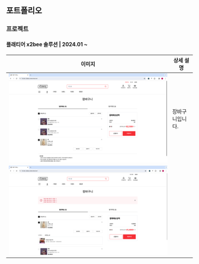 ## 포트폴리오

### 프로젝트

#### 플래티어 x2bee 솔루션 | 2024.01 ~ 

| 이미지                                     | 상세 설명    |
|-----------------------------------------|----------|
|  ![장바구니](./project-01/01_장바구니_PC_01.png) | 장바구니입니다. |
| ![장바구니](./project-01/01_장바구니_PC_02.png) |